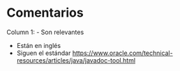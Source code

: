 # Comentarios

Column 1: - Son relevantes
- Están en inglés
- Siguen el estándar https://www.oracle.com/technical-resources/articles/java/javadoc-tool.html